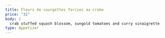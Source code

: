```yaml
---
title: Fleurs de courgettes farcies au crabe
price: "32"
body: |
  crab stuffed squash blossom, sungold tomatoes and curry vinaigrette
type: Appetizer
---
```

